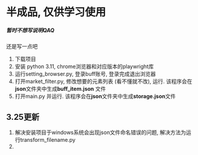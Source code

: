 # 半成品, 仅供学习使用 

##### 暂时不想写说明QAQ

还是写一点吧 

1. 下载项目
2. 安装 python 3.11, chrome浏览器和对应版本的playwright库
3. 运行setting_browser.py, 登录buff账号, 登录完成退出浏览器
4. 打开market_filter.py, 修改想要的元素列表 (看不懂就不改), 运行. 该程序会在**json**文件夹中生成**buff_item.json** 文件
5. 打开main.py 并运行. 该程序会在**json**文件夹中生成**storage.json**文件

## 3.25更新

1. 解决安装项目于windows系统会出现json文件命名错误的问题, 解决方法为运行transform_filename.py
2. 